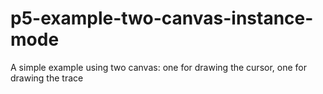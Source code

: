 # p5-example-two-canvas-instance-mode
A simple example using two canvas: one for drawing the cursor, one for drawing the trace
